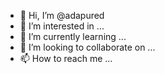 - 👋 Hi, I’m @adapured
- 👀 I’m interested in ...
- 🌱 I’m currently learning ...
- 💞️ I’m looking to collaborate on ...
- 📫 How to reach me ...

<!---
adapured/adapured is a ✨ special ✨ repository because its `README.md` (this file) appears on your GitHub profile.
You can click the Preview link to take a look at your changes.
--->
